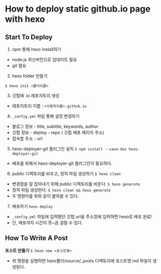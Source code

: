 # How to deploy static github.io page with hexo

## Start To Deploy
1. npm 통해 hexo install하기
- node.js 최신버전으로 업데이트 필요
- git 필요

2. hexo folder 만들기
```
$ hexo init <폴더이름>
```
3. 깃헙에 .io 레포지토리 생성
- 레포지토리 이름 : `<사용자이름>.github.io` 

4. `_config.yml` 파일 통해 설정 변경하기
- 블로그 정보 - title, subtitle, keywords, author
- 깃헙 정보 - deploy - repo ( 깃헙 배포 페이지 주소)
- 접속할 주소 - url

5. hexo-deployer-git 플러그인 설치
```$ npm install --save-dev hexo-deployer-git```
- 배포를 위해서 hexo-deployer-git 플러그인이 필요하다.


6. public 디렉토리를 비우고, 정적 파일 생성하기
```$ hexo clean```
- 변경점을 잘 잡아내기 위해 public 디렉토리를 비운다.
```$ hexo generate```
- 정적 파일 생성한다.
```$ hexo clean && hexo generate```
- 두 명령어를 위와 같이 붙여쓸 수 있다.

7. 배포하기
```hexo deploy```
- `_config.yml` 파일에 입력했던 깃헙 url을 주소창에 입력하면 hexo로 배포 완료!
- 단, 배포까지 시간이 쪼~끔 걸릴 수 있다.

## How To Write A Post

__포스트 만들기__
```$ hexo new <포스트명>```
- 위 명령을 실행하면 hexo폴더/source/_posts 디렉토리에 포스트명.md 파일이 생성된다.


